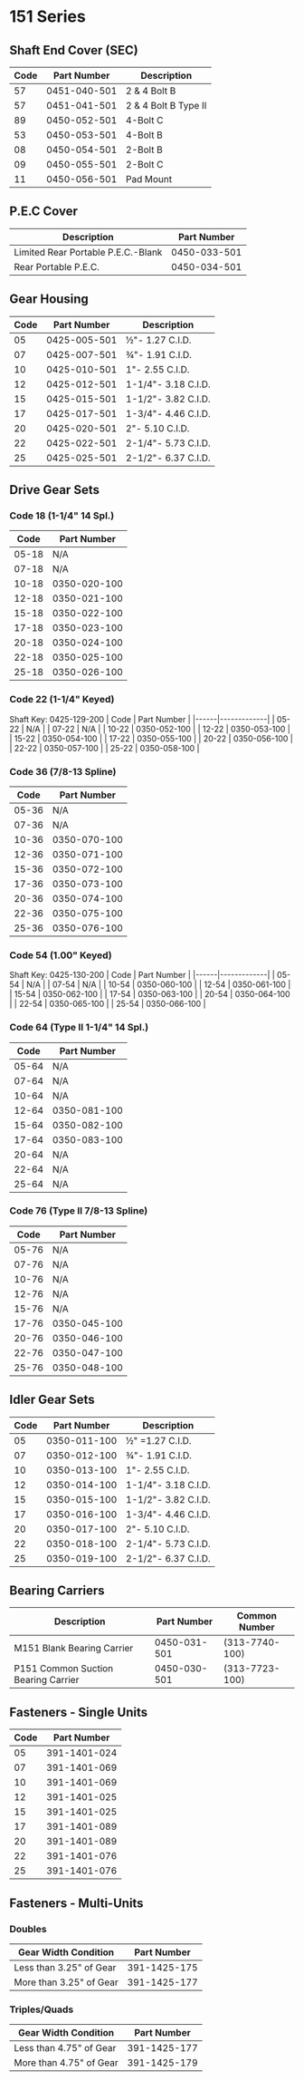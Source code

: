 # 151 Series

## Shaft End Cover (SEC)
| Code | Part Number | Description |
|------|-------------|-------------|
| 57 | 0451-040-501 | 2 & 4 Bolt B |
| 57 | 0451-041-501 | 2 & 4 Bolt B Type II |
| 89 | 0450-052-501 | 4-Bolt C |
| 53 | 0450-053-501 | 4-Bolt B |
| 08 | 0450-054-501 | 2-Bolt B |
| 09 | 0450-055-501 | 2-Bolt C |
| 11 | 0450-056-501 | Pad Mount |

## P.E.C Cover
| Description | Part Number |
|-------------|-------------|
| Limited Rear Portable P.E.C.-Blank | 0450-033-501 |
| Rear Portable P.E.C. | 0450-034-501 |

## Gear Housing
| Code | Part Number | Description |
|------|-------------|-------------|
| 05 | 0425-005-501 | ½"- 1.27 C.I.D. |
| 07 | 0425-007-501 | ¾"- 1.91 C.I.D. |
| 10 | 0425-010-501 | 1"- 2.55 C.I.D. |
| 12 | 0425-012-501 | 1-1/4"- 3.18 C.I.D. |
| 15 | 0425-015-501 | 1-1/2"- 3.82 C.I.D. |
| 17 | 0425-017-501 | 1-3/4"- 4.46 C.I.D. |
| 20 | 0425-020-501 | 2"- 5.10 C.I.D. |
| 22 | 0425-022-501 | 2-1/4"- 5.73 C.I.D. |
| 25 | 0425-025-501 | 2-1/2"- 6.37 C.I.D. |

## Drive Gear Sets

### Code 18 (1-1/4" 14 Spl.)
| Code | Part Number |
|------|-------------|
| 05-18 | N/A |
| 07-18 | N/A |
| 10-18 | 0350-020-100 |
| 12-18 | 0350-021-100 |
| 15-18 | 0350-022-100 |
| 17-18 | 0350-023-100 |
| 20-18 | 0350-024-100 |
| 22-18 | 0350-025-100 |
| 25-18 | 0350-026-100 |

### Code 22 (1-1/4" Keyed)
Shaft Key: 0425-129-200
| Code | Part Number |
|------|-------------|
| 05-22 | N/A |
| 07-22 | N/A |
| 10-22 | 0350-052-100 |
| 12-22 | 0350-053-100 |
| 15-22 | 0350-054-100 |
| 17-22 | 0350-055-100 |
| 20-22 | 0350-056-100 |
| 22-22 | 0350-057-100 |
| 25-22 | 0350-058-100 |

### Code 36 (7/8-13 Spline)
| Code | Part Number |
|------|-------------|
| 05-36 | N/A |
| 07-36 | N/A |
| 10-36 | 0350-070-100 |
| 12-36 | 0350-071-100 |
| 15-36 | 0350-072-100 |
| 17-36 | 0350-073-100 |
| 20-36 | 0350-074-100 |
| 22-36 | 0350-075-100 |
| 25-36 | 0350-076-100 |

### Code 54 (1.00" Keyed)
Shaft Key: 0425-130-200
| Code | Part Number |
|------|-------------|
| 05-54 | N/A |
| 07-54 | N/A |
| 10-54 | 0350-060-100 |
| 12-54 | 0350-061-100 |
| 15-54 | 0350-062-100 |
| 17-54 | 0350-063-100 |
| 20-54 | 0350-064-100 |
| 22-54 | 0350-065-100 |
| 25-54 | 0350-066-100 |

### Code 64 (Type II 1-1/4" 14 Spl.)
| Code | Part Number |
|------|-------------|
| 05-64 | N/A |
| 07-64 | N/A |
| 10-64 | N/A |
| 12-64 | 0350-081-100 |
| 15-64 | 0350-082-100 |
| 17-64 | 0350-083-100 |
| 20-64 | N/A |
| 22-64 | N/A |
| 25-64 | N/A |

### Code 76 (Type II 7/8-13 Spline)
| Code | Part Number |
|------|-------------|
| 05-76 | N/A |
| 07-76 | N/A |
| 10-76 | N/A |
| 12-76 | N/A |
| 15-76 | N/A |
| 17-76 | 0350-045-100 |
| 20-76 | 0350-046-100 |
| 22-76 | 0350-047-100 |
| 25-76 | 0350-048-100 |

## Idler Gear Sets
| Code | Part Number | Description |
|------|-------------|-------------|
| 05 | 0350-011-100 | ½" =1.27 C.I.D. |
| 07 | 0350-012-100 | ¾"- 1.91 C.I.D. |
| 10 | 0350-013-100 | 1"- 2.55 C.I.D. |
| 12 | 0350-014-100 | 1-1/4"- 3.18 C.I.D. |
| 15 | 0350-015-100 | 1-1/2"- 3.82 C.I.D. |
| 17 | 0350-016-100 | 1-3/4"- 4.46 C.I.D. |
| 20 | 0350-017-100 | 2"- 5.10 C.I.D. |
| 22 | 0350-018-100 | 2-1/4"- 5.73 C.I.D. |
| 25 | 0350-019-100 | 2-1/2"- 6.37 C.I.D. |

## Bearing Carriers
| Description | Part Number | Common Number |
|-------------|-------------|---------------|
| M151 Blank Bearing Carrier | 0450-031-501 | (313-7740-100) |
| P151 Common Suction Bearing Carrier | 0450-030-501 | (313-7723-100) |

## Fasteners - Single Units
| Code | Part Number |
|------|-------------|
| 05 | 391-1401-024 |
| 07 | 391-1401-069 |
| 10 | 391-1401-069 |
| 12 | 391-1401-025 |
| 15 | 391-1401-025 |
| 17 | 391-1401-089 |
| 20 | 391-1401-089 |
| 22 | 391-1401-076 |
| 25 | 391-1401-076 |

## Fasteners - Multi-Units

### Doubles
| Gear Width Condition | Part Number |
|--------------------|-------------|
| Less than 3.25" of Gear | 391-1425-175 |
| More than 3.25" of Gear | 391-1425-177 |

### Triples/Quads
| Gear Width Condition | Part Number |
|--------------------|-------------|
| Less than 4.75" of Gear | 391-1425-177 |
| More than 4.75" of Gear | 391-1425-179 |